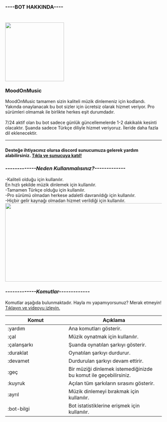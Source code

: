 <article class="entity-content">
<section class="entity-content__section entity-header">
<div class="entity-header__info">
<div class="entity-header__vertical-wrapper">
<div class="entity-header__vertical-wrapper-section entity-header__details">
<div class="base__Flex-sc-1f9zlm1-0 base__Column-sc-1f9zlm1-2 UgVug dOWREt">
<h1 class="entity-header__name-wrapper"><span class="base__StyledText-sc-1f9zlm1-4 ktRGBq entity-header__name">----BOT HAKKINDA----<br /><br /><br /><img src="https://media.discordapp.net/attachments/743164069938200650/821673251649617930/CC_20210317_121433.png" width="189" height="189" /><br /><br />MoodOnMusic</span></h1>
MoodOnMusic tamamen sizin kaliteli m&uuml;zik dinlemeniz i&ccedil;in kodlandı. Yakında onaylanacak bu bot sizler i&ccedil;in &uuml;cretsiz olarak hizmet veriyor. Pro s&uuml;r&uuml;mleri olmamak ile birlikte herkes eşit durumdadır.<br /><br />7/24 aktif olan bu bot sadece g&uuml;nl&uuml;k g&uuml;ncellemelerde 1-2 dakikalık kesinti olacaktır. Şuanda sadece T&uuml;rk&ccedil;e diliyle hizmet veriyoruz. İleride daha fazla dil eklenecektir.</div>
</div>
</div>
</div>
</section>
<hr class="horizontal-separator entity-content__divider" />
<section class="entity-content__section entity-sidebar">
<div class="entity-sidebar__overview">
<div class="entity-table">
<h1 class="entity-table__cell"><span style="font-size: 14px;">Desteğe ihtiyacınız olursa discord sunucumuza gelerek yardım alabilirsiniz. <a href="https://discord.gg/5tEexFazvR" target="_blank" rel="noopener">Tıkla ve sunucuya katıl!</a></span></h1>
</div>
</div>
</section>
<section class="entity-content__section entity-user-content"><main class="entity-content__description">
<div class="content">
<h3><strong><em>-------------Neden Kullanmalısınız?</em></strong><strong><em>-------------</em></strong></h3>
<p>-Kaliteli olduğu i&ccedil;in kullanılır.<br />En hızlı şekilde m&uuml;zik dinlemek i&ccedil;in kullanılır.<br />-Tamamen T&uuml;rk&ccedil;e olduğu i&ccedil;in kullanılır.<br />-Pro s&uuml;r&uuml;m&uuml; olmadan herkese adaletli davranıldığı i&ccedil;in kullanılır.<br />-Hi&ccedil;bir gelir kaynağı olmadan hizmet verildiği i&ccedil;in kullanılır.<br /><img src="https://media.discordapp.net/attachments/743164069938200650/821678956562481152/SPONSOR_ARANIYOR.png" width="585" height="252" /></p>
<section class="entity-content__section entity-sidebar">
<div class="entity-sidebar__misc"><main class="entity-content__description">
<div class="content"><main class="entity-content__description">
<div class="content">
<h3><strong><em>-------------</em></strong><strong><em>Komutlar</em></strong><strong><em>-------------</em></strong></h3>
Komutlar aşağıda bulunmaktadır. Hayla mı yapamıyorsunuz? Merak etmeyin! <a href="https://vimeo.com/524767431" target="_blank" rel="noopener">Tıklayın ve videoyu izleyin.</a><br />
<div class="table-responsive">
<table class="table color-bordered-table red-bordered-table">
<thead>
<tr>
<th style="width: 180px;">Komut</th>
<th>A&ccedil;ıklama</th>
</tr>
</thead>
<tbody>
<tr>
<td>:yardım</td>
<td>Ana komutları g&ouml;sterir.</td>
</tr>
<tr>
<td>:&ccedil;al</td>
<td>M&uuml;zik oynatmak i&ccedil;in kullanılır.</td>
</tr>
<tr>
<td>:&ccedil;alanşarkı</td>
<td>Şuanda oynatılan şarkıyı g&ouml;sterir.</td>
</tr>
<tr>
<td>:duraklat</td>
<td>Oynatılan şarkıyı durdurur.</td>
</tr>
<tr>
<td>:devamet</td>
<td>Durdurulan şarkıyı devam ettirir.</td>
</tr>
<tr>
<td>:ge&ccedil;</td>
<td>Bir m&uuml;ziği dinlemek istemediğinizde bu komut ile ge&ccedil;ebilirsiniz.</td>
</tr>
<tr>
<td>:kuyruk</td>
<td>A&ccedil;ılan t&uuml;m şarkıların sırasını g&ouml;sterir.</td>
</tr>
<tr>
<td>:ayrıl</td>
<td>M&uuml;zik dinlemeyi bırakmak i&ccedil;in kullanılır.</td>
</tr>
<tr>
<td>:bot-bilgi</td>
<td>Bot istatistiklerine erişmek i&ccedil;in kullanılır.</td>
</tr>
</tbody>
</table>
</div>
</div>
</main></div>
</main></div>
</section>
</div>
</main></section>
</article>
